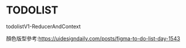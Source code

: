 # TODOLIST
todolistV1-ReducerAndContext

顏色版型參考:https://uidesigndaily.com/posts/figma-to-do-list-day-1543
